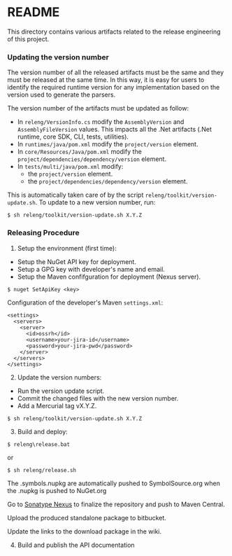 # README #

This directory contains various artifacts related to the release engineering of this project.


### Updating the version number ###

The version number of all the released artifacts must be the same and they must be released at the same time.
In this way, it is easy for users to identify the required runtime version for any implementation based on the version used to generate the parsers.

The version number of the artifacts must be updated as follow:

* In `releng/VersionInfo.cs` modify the `AssemblyVersion` and `AssemblyFileVersion` values. This impacts all the .Net artifacts (.Net runtime, core SDK, CLI, tests, utilities).
* In `runtimes/java/pom.xml` modify the `project/version` element.
* In `core/Resources/Java/pom.xml` modify the `project/dependencies/dependency/version` element.
* In `tests/multi/java/pom.xml` modify:
	* the `project/version` element.
	* the `project/dependencies/dependency/version` element.

This is automatically taken care of by the script `releng/toolkit/version-update.sh`.
To update to a new version number, run:

```
$ sh releng/toolkit/version-update.sh X.Y.Z
```



### Releasing Procedure ###

1) Setup the environment (first time):
* Setup the NuGet API key for deployment.
* Setup a GPG key with developer's name and email.
* Setup the Maven confifguration for deployment (Nexus server).

```
$ nuget SetApiKey <key>
```

Configuration of the developer's Maven `settings.xml`:

```
<settings>
  <servers>
    <server>
      <id>ossrh</id>
      <username>your-jira-id</username>
      <password>your-jira-pwd</password>
    </server>
  </servers>
</settings>
```

2) Update the version numbers:
* Run the version update script.
* Commit the changed files with the new version number.
* Add a Mercurial tag vX.Y.Z.

```
$ sh releng/toolkit/version-update.sh X.Y.Z
```

3) Build and deploy:

```
$ releng\release.bat
```

or

```
$ sh releng/release.sh
```

The <name>.symbols.nupkg are automatically pushed to SymbolSource.org when the <name>.nupkg is pushed to NuGet.org

Go to [Sonatype Nexus](https://oss.sonatype.org/) to finalize the repository and push to Maven Central.

Upload the produced standalone package to bitbucket.

Update the links to the download package in the wiki.

4) Build and publish the API documentation